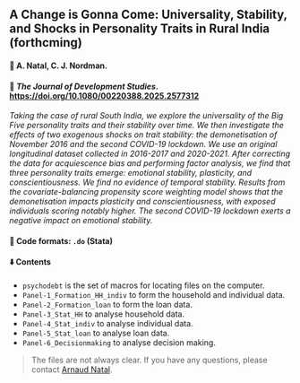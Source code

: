 ## A Change is Gonna Come: Universality, Stability, and Shocks in Personality Traits in Rural India (forthcming)

#### :raising_hand: A. Natal, C. J. Nordman.

#### :newspaper: *The Journal of Development Studies*. https://doi.org/10.1080/00220388.2025.2577312

*Taking the case of rural South India, we explore the universality of the Big Five personality traits and their stability over time. We then investigate the effects of two exogenous shocks on trait stability: the demonetisation of November 2016 and the second COVID-19 lockdown. We use an original longitudinal dataset collected in 2016-2017 and 2020-2021. After correcting the data for acquiescence bias and performing factor analysis, we find that three personality traits emerge: emotional stability, plasticity, and conscientiousness. We find no evidence of temporal stability. Results from the covariate-balancing propensity score weighting model shows that the demonetisation impacts plasticity and conscientiousness, with exposed individuals scoring notably higher. The second COVID-19 lockdown exerts a negative impact on emotional stability.*

#### :memo: Code formats: `.do` (Stata)

#### :arrow_down: Contents

* `psychodebt`  is the set of macros for locating files on the computer.
* `Panel-1_Formation_HH_indiv` to form the household and individual data.
* `Panel-2_Formation_loan` to form the loan data.
* `Panel-3_Stat_HH` to analyse household data.
* `Panel-4_Stat_indiv` to analyse individual data.
* `Panel-5_Stat_loan` to analyse loan data.
* `Panel-6_Decisionmaking` to analyse decision making.

> The files are not always clear. If you have any questions, please contact [Arnaud Natal](https://neemsis.hypotheses.org/team/arnaud-natal).

